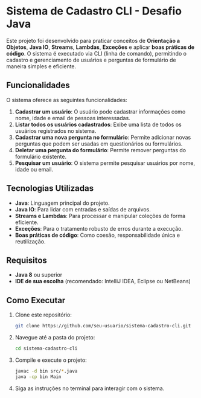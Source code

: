 # Sistema de Cadastro CLI - Desafio Java

Este projeto foi desenvolvido para praticar conceitos de **Orientação a Objetos**, **Java IO**, **Streams**, **Lambdas**, **Exceções** e aplicar **boas práticas de código**. O sistema é executado via CLI (linha de comando), permitindo o cadastro e gerenciamento de usuários e perguntas de formulário de maneira simples e eficiente.

## Funcionalidades

O sistema oferece as seguintes funcionalidades:

1. **Cadastrar um usuário**: O usuário pode cadastrar informações como nome, idade e email de pessoas interessadas.
2. **Listar todos os usuários cadastrados**: Exibe uma lista de todos os usuários registrados no sistema.
3. **Cadastrar uma nova pergunta no formulário**: Permite adicionar novas perguntas que podem ser usadas em questionários ou formulários.
4. **Deletar uma pergunta do formulário**: Permite remover perguntas do formulário existente.
5. **Pesquisar um usuário**: O sistema permite pesquisar usuários por nome, idade ou email.

## Tecnologias Utilizadas

- **Java**: Linguagem principal do projeto.
- **Java IO**: Para lidar com entradas e saídas de arquivos.
- **Streams e Lambdas**: Para processar e manipular coleções de forma eficiente.
- **Exceções**: Para o tratamento robusto de erros durante a execução.
- **Boas práticas de código**: Como coesão, responsabilidade única e reutilização.

## Requisitos

- **Java 8** ou superior
- **IDE de sua escolha** (recomendado: IntelliJ IDEA, Eclipse ou NetBeans)

## Como Executar

1. Clone este repositório:
    ```bash
    git clone https://github.com/seu-usuario/sistema-cadastro-cli.git
    ```

2. Navegue até a pasta do projeto:
    ```bash
    cd sistema-cadastro-cli
    ```

3. Compile e execute o projeto:
    ```bash
    javac -d bin src/*.java
    java -cp bin Main
    ```

4. Siga as instruções no terminal para interagir com o sistema.
